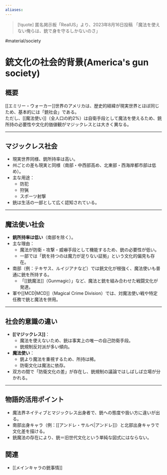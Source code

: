 ```yaml
---
aliases:
---
```

> [!quote]  匿名掲示板「RealUS」より、2023年8月16日投稿
> 「魔法を使えない俺らは、銃で身を守るしかないのさ」  

#material/society  
# 銃文化の社会的背景(America's gun society)

## 概要
[[エミリー・ウォーカー]]世界のアメリカは、歴史的経緯が現実世界とほぼ同じため、基本的には「銃社会」である。  
ただし、[[魔法使い]]（全人口の約2%）は自衛手段として魔法を使えるため、銃所持の必要性や文化的価値観がマジックレスとは大きく異なる。

---

## マジックレス社会
- 現実世界同様、銃所持率は高い。
- 州ごとの差も現実と同様（南部・中西部高め、北東部・西海岸都市部は低め）。
- 主な用途：
  - 防犯
  - 狩猟
  - スポーツ射撃
- 銃は生活の一部として広く認知されている。

---

## 魔法使い社会
- **銃所持率は低い**（南部を除く）。
- 主な理由：
  - 魔法が防衛・攻撃・威嚇手段として機能するため、銃の必要性が低い。
  - 一部では「銃を持つのは魔力が足りない証拠」という文化的偏見も存在。
- 南部（例：テキサス、ルイジアナなど）では銃文化が根強く、魔法使いも普通に銃を所持する。
  - 「[[銃魔法]]（Gunmagic）」など、魔法と銃を組み合わせた戦闘文化が発達。
- 軍や[[MCD|MCD]]（Magical Crime Division）では、対魔法使い戦や特定任務で銃と魔法を併用。

---

## 社会的意識の違い
- **[[マジックレス]]**：
  - 魔法を使えないため、銃は事実上の唯一の自己防衛手段。
  - 銃規制反対派が多い傾向。
- **魔法使い**：
  - 銃より魔法を重視するため、所持は稀。
  - 防衛文化は魔法に依存。
- 双方の間で「防衛文化の差」が存在し、銃規制の議論ではしばしば立場が分かれる。

---

## 物語的活用ポイント
- 魔法界ネイティブとマジックレス出身者で、銃への態度や扱い方に違いが出る。
- 南部出身キャラ（例：[[アンドレ・サルベ|アンドレ]]）と北部出身キャラで文化差を描ける。
- 銃魔法の存在により、銃＝旧世代文化という単純な図式にはならない。

## 関連
- [[メインキャラの銃事情]]